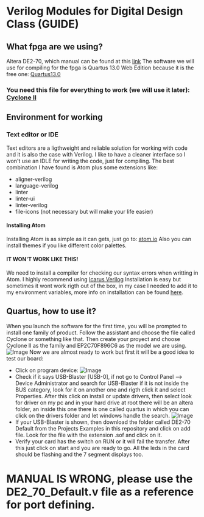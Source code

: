 # Verilog Modules for Digital Design Class (GUIDE)
## What fpga are we using?
Altera DE2-70, which manual can be found at this [link](https://www.terasic.com.tw/attachment/archive/226/DE2_70_User_manual_v105.pdf)
The software we will use for compiling for the fpga is Quartus 13.0 Web Edition because it is the free one:
[Quartus13.0](http://download.altera.com/akdlm/software/acdsinst/13.0sp1/232/ib_installers/QuartusSetupWeb-13.0.1.232.exe)
### You need this file for everything to work (we will use it later): [Cyclone II](http://download.altera.com/akdlm/software/acdsinst/13.0sp1/232/ib_installers/cyclone_web-13.0.1.232.qdz)
## Environment for working
### Text editor or IDE
Text editors are a ligthweight and reliable solution for working with code and it is also the case with Verilog.
I like to have a cleaner interface so I won't use an IDLE for writing the code, just for compiling. The best combination I have found is  Atom plus some extensions like:
- aligner-verilog
- language-verilog
- linter
- linter-ui
- linter-verilog
- file-icons (not necessary but will make your life easier)
#### Installing Atom
Installing Atom is as simple as it can gets, just go to: [atom.io](http://atom.io)
Also you can install themes if you like different color palettes.
#### IT WON'T WORK LIKE THIS!
We need to install a compiler for checking our syntax errors when writting in Atom. I highly recommend using [Icarus Verilog](http://iverilog.icarus.com/)
Installation is easy but sometimes it wont work rigth out of the box, in my case I needed to add it to my environment variables, more info on installation can be found [here](http://www.swarthmore.edu/NatSci/mzucker1/e15_f2014/iverilog.html).
## Quartus, how to use it?
When you launch the software for the first time, you will be prompted to install one family of product. Follow the assistant and choose the file called Cyclone or something like that.
Then create your proyect and choose Cyclone II as the family and EP2C70F896C6 as the model we are using.
![Image](https://i.imgur.com/l0fJ7vm.png)
Now we are almost ready to work but first it will be a good idea to test our board:
- Click on program device:
![Image](https://i.imgur.com/AikHfAZ.png)
- Check if it says USB-Blaster [USB-0], if not go to Control Panel --> Device Administrator and search for USB-Blaster if it is not inside the BUS category, look for it on another one and rigth click it and select Properties. After this click on install or update drivers, then select look for driver on my pc and in your hard drive at root there will be an altera folder, an inside this one there is one called quartus in which you can click on the drivers folder and let windows handle the search.
![Image](https://i.imgur.com/l200BhI.png)
- If your USB-Blaster is shown, then download the folder called DE2-70 Default from the Projects Examples in this repository and click on add file. Look for the file with the extension .sof and click on it.
- Verify your card has the switch on RUN or it will fail the transfer. After this just click on start and you are ready to go. All the leds in the card should be flashing and the 7 segment displays too.

# MANUAL IS WRONG, please use the DE2_70_Default.v file as a reference for port defining.
